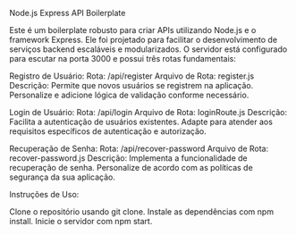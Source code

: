 Node.js Express API Boilerplate

Este é um boilerplate robusto para criar APIs utilizando Node.js e o framework Express. Ele foi projetado para facilitar o desenvolvimento de serviços backend escaláveis e modularizados. O servidor está configurado para escutar na porta 3000 e possui três rotas fundamentais:

Registro de Usuário:
Rota: /api/register
Arquivo de Rota: register.js
Descrição: Permite que novos usuários se registrem na aplicação. Personalize e adicione lógica de validação conforme necessário.



Login de Usuário:
Rota: /api/login
Arquivo de Rota: loginRoute.js
Descrição: Facilita a autenticação de usuários existentes. Adapte para atender aos requisitos específicos de autenticação e autorização.


Recuperação de Senha:
Rota: /api/recover-password
Arquivo de Rota: recover-password.js
Descrição: Implementa a funcionalidade de recuperação de senha. Personalize de acordo com as políticas de segurança da sua aplicação.


Instruções de Uso:

Clone o repositório usando git clone.
Instale as dependências com npm install.
Inicie o servidor com npm start.
